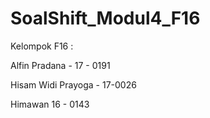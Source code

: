 # SoalShift_Modul4_F16
Kelompok F16 :

Alfin Pradana - 17 - 0191

Hisam Widi Prayoga - 17-0026

Himawan 16 - 0143


